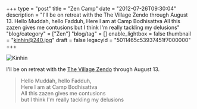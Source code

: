 +++
type = "post"
title = "Zen Camp"
date = "2012-07-26T09:30:04"
description = "I'll be on retreat with the The Village Zendo through August 13. Hello Muddah, hello Fadduh, Here I am at Camp Bodhisattva All this zazen gives me contusions but I think I'm really tackling my delusions"
"blog/category" = ["Zen"]
"blog/tag" = []
enable_lightbox = false
thumbnail = "kinhin@240.jpg"
draft = false
legacyid = "5011465c53937451f7000000"
+++

<p><img style="display:block; margin-left:auto; margin-right:auto;" src="kinhin.jpg" alt="Kinhin" title="kinhin.jpg" border="0"   /></p>
<p>I'll be on retreat with the <a href="http://www.villagezendo.org/">The Village Zendo</a> through August 13.</p>
<blockquote>
<p>Hello Muddah, hello Fadduh,<br/>
Here I am at Camp Bodhisattva<br/>
All this zazen gives me contusions<br/>
but I think I'm really tackling my delusions<br/></p>
</blockquote>
    